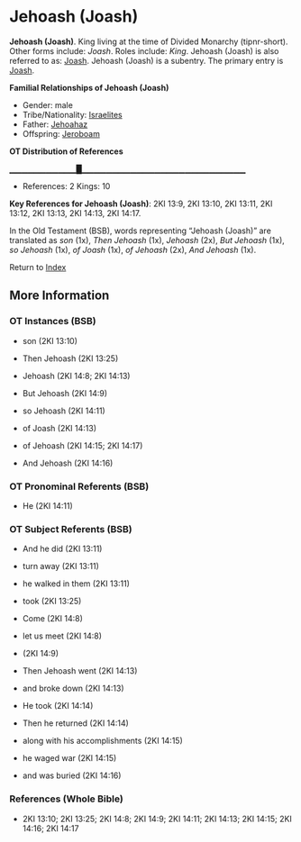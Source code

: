 # Jehoash (Joash)
**Jehoash (Joash)**. 
King living at the time of Divided Monarchy (tipnr-short). 
Other forms include: 
*Joash*. 
Roles include: 
_King_. 
Jehoash (Joash) is also referred to as: 
[Joash](Joash.4.md). 
Jehoash (Joash) is a subentry. The primary entry is 
[Joash](Joash.4.md). 




**Familial Relationships of Jehoash (Joash)**


* Gender: male
* Tribe/Nationality: [Israelites](../../../groups/md/acai/Israel.md)
* Father: [Jehoahaz](Jehoahaz.2.md)
* Offspring: [Jeroboam](Jeroboam.2.md)


**OT Distribution of References**

▁▁▁▁▁▁▁▁▁▁▁█▁▁▁▁▁▁▁▁▁▁▁▁▁▁▁▁▁▁▁▁▁▁▁▁▁▁▁
* References: 2 Kings: 10



**Key References for Jehoash (Joash)**: 
2KI 13:9, 2KI 13:10, 2KI 13:11, 2KI 13:12, 2KI 13:13, 2KI 14:13, 2KI 14:17. 


In the Old Testament (BSB), words representing “Jehoash (Joash)” are translated as 
*son* (1x), *Then Jehoash* (1x), *Jehoash* (2x), *But Jehoash* (1x), *so Jehoash* (1x), *of Joash* (1x), *of Jehoash* (2x), *And Jehoash* (1x). 




Return to [Index](00-Index.md)

## More Information

### OT Instances (BSB)

* son (2KI 13:10)

* Then Jehoash (2KI 13:25)

* Jehoash (2KI 14:8; 2KI 14:13)

* But Jehoash (2KI 14:9)

* so Jehoash (2KI 14:11)

* of Joash (2KI 14:13)

* of Jehoash (2KI 14:15; 2KI 14:17)

* And Jehoash (2KI 14:16)



### OT Pronominal Referents (BSB)

* He (2KI 14:11)



### OT Subject Referents (BSB)

* And he did (2KI 13:11)

* turn away (2KI 13:11)

* he walked in them (2KI 13:11)

* took (2KI 13:25)

* Come (2KI 14:8)

* let us meet (2KI 14:8)

*  (2KI 14:9)

* Then Jehoash went (2KI 14:13)

* and broke down (2KI 14:13)

* He took (2KI 14:14)

* Then he returned (2KI 14:14)

* along with his accomplishments (2KI 14:15)

* he waged war (2KI 14:15)

* and was buried (2KI 14:16)



### References (Whole Bible)

* 2KI 13:10; 2KI 13:25; 2KI 14:8; 2KI 14:9; 2KI 14:11; 2KI 14:13; 2KI 14:15; 2KI 14:16; 2KI 14:17



